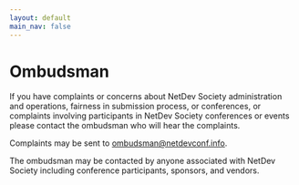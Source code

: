 ```yaml
---
layout: default
main_nav: false
---
```


# Ombudsman

  
If you have complaints or concerns about NetDev Society administration and operations, fairness in submission process, or conferences, or complaints involving participants in NetDev Society conferences or events please contact the ombudsman who will hear the complaints.

Complaints may be sent to [ombudsman@netdevconf.info](mailto:ombudsman@netdevconf.info).  
  
The ombudsman may be contacted by anyone associated with NetDev Society including conference participants, sponsors, and vendors.
